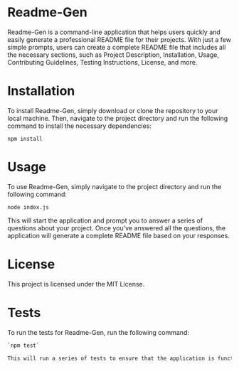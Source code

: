 # Readme-Gen
Readme-Gen is a command-line application that helps users quickly and easily generate a professional README file for their projects. With just a few simple prompts, users can create a complete README file that includes all the necessary sections, such as Project Description, Installation, Usage, Contributing Guidelines, Testing Instructions, License, and more.

# Installation 
To install Readme-Gen, simply download or clone the repository to your local machine. Then, navigate to the project directory and run the following command to install the necessary dependencies: 

`npm install`

# Usage
To use Readme-Gen, simply navigate to the project directory and run the following command:

`node index.js`

This will start the application and prompt you to answer a series of questions about your project. Once you've answered all the questions, the application will generate a complete README file based on your responses.

# License 
This project is licensed under the MIT License.

# Tests
To run the tests for Readme-Gen, run the following command:
```bash
`npm test`

This will run a series of tests to ensure that the application is functioning as expected.
